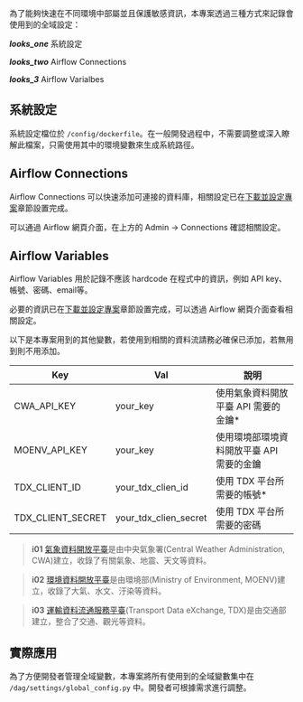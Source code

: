 

為了能夠快速在不同環境中部屬並且保護敏感資訊，本專案透過三種方式來記錄會使用到的全域設定：

**_looks_one_** 系統設定

**_looks_two_**  Airflow Connections

**_looks_3_**  Airflow Varialbes


## 系統設定

系統設定檔位於 `/config/dockerfile`。在一般開發過程中，不需要調整或深入瞭解此檔案，只需使用其中的環境變數來生成系統路徑。


## Airflow Connections

Airflow Connections 可以快速添加可連接的資料庫，相關設定已在[下載並設定專案](/data-end/project-setup)章節設置完成。

可以通過 Airflow 網頁介面，在上方的 Admin -> Connections 確認相關設定。

## Airflow Variables

Airflow Variables 用於記錄不應該 hardcode 在程式中的資訊，例如 API key、帳號、密碼、email等。

必要的資訊已在[下載並設定專案](/data-end/project-setup)章節設置完成，可以透過 Airflow 網頁介面查看相關設定。

以下是本專案用到的其他變數，若使用到相關的資料流請務必確保已添加，若無用到則不用添加。

| Key | Val | 說明 |
| -------- | -------- | -------- |
| CWA_API_KEY | your_key | 使用氣象資料開放平臺 API 需要的金鑰* |
| MOENV_API_KEY | your_key | 使用環境部環境資料開放平臺 API 需要的金鑰 |
| TDX_CLIENT_ID | your_tdx_clien_id | 使用 TDX 平台所需要的帳號* |
| TDX_CLIENT_SECRET | your_tdx_clien_secret | 使用 TDX 平台所需要的密碼 |

> **i01**
> [氣象資料開放平臺](https://opendata.cwa.gov.tw/index)是由中央氣象署(Central Weather Administration, CWA)建立，收錄了有關氣象、地震、天文等資料。

> **i02**
> [環境資料開放平臺](https://data.moenv.gov.tw/)是由環境部(Ministry of Environment, MOENV)建立，收錄了大氣、水文、汙染等資料。

> **i03**
> [運輸資料流通服務平臺](https://tdx.transportdata.tw/)(Transport Data eXchange, TDX)是由交通部建立，整合了交通、觀光等資料。

## 實際應用

為了方便開發者管理全域變數，本專案將所有使用到的全域變數集中在 `/dag/settings/global_config.py` 中。開發者可根據需求進行調整。
